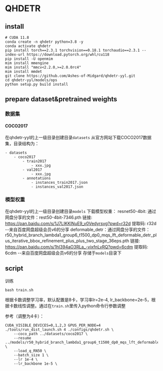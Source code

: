 # QHDETR

## install

```shell
# CUDA 11.8
conda create -n qhdetr python=3.8 -y
conda activate qhdetr
pip install torch==2.3.1 torchvision==0.18.1 torchaudio==2.3.1 --index-url https://download.pytorch.org/whl/cu118
pip install -U openmim
mim install mmengine
mim install "mmcv<2.2.0,>=2.0.0rc4"
mim install mmdet
git clone https://github.com/Ashes-of-Midgard/qhdetr-yyl.git
cd qhdetr-yyl/models/ops
python setup.py build install
```

## prepare dataset&pretrained weights

### 数据集
#### COCO2017
在qhdetr-yyl的上一级目录创建目录```datasets```
从官方网站下载COCO2017数据集，目录结构为：
```
- datasets
    - coco2017
        - train2017
            - xxx.jpg
        - val2017
            - xxx.jpg
        - annotations
            - instances_train2017.json
            - instances_val2017.json
```

### 模型权重
在qhdetr-yyl的上一级目录创建目录```models```
下载模型权重：
resnet50-4bit: 通过网盘分享的文件：rest50-4bit-7346.pth
链接: https://pan.baidu.com/s/1J7LIKKlNuE9_v0Vedyrsvg?pwd=r32d 提取码: r32d 
--来自百度网盘超级会员v6的分享
deformable_detr：通过网盘分享的文件：r50_hybrid_branch_lambda1_group6_t1500_dp0_mqs_lft_deformable_detr_plus_iterative_bbox_refinement_plus_plus_two_stage_36eps.pth
链接: https://pan.baidu.com/s/1hI394aO3RLa_-vixfnLvRQ?pwd=6cdm 提取码: 6cdm 
--来自百度网盘超级会员v6的分享
存储于```models```目录下

## script

训练
```shell
bash train.sh
```
根据卡数调整学习率，默认配置是8卡，学习率lr=2e-4, lr_backbone=2e-5，根据卡数线性调整。通过在```train.sh```里传入python命令行参数调整

参考（调整为4卡）：
```shell
CUDA_VISIBLE_DEVICES=0,1,2,3 GPUS_PER_NODE=4 ./tools/run_dist_launch.sh 4 ./configs/qhdetr.sh \
    --coco_path ../datasets/coco2017 \
    --resume ../models/r50_hybrid_branch_lambda1_group6_t1500_dp0_mqs_lft_deformable_detr_plus_iterative_bbox_refinement_plus_plus_two_stage_36eps.pth \
    --load_q_RN50 \
    --batch_size 1 \
    --lr 1e-4 \
    --lr_backbone 1e-5 \
```

